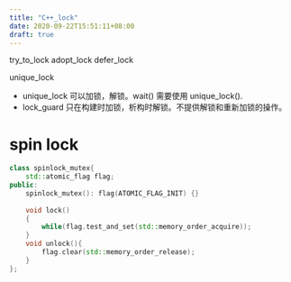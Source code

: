 ```yaml
---
title: "C++_lock"
date: 2020-09-22T15:51:11+08:00
draft: true
---
```


try_to_lock
adopt_lock
defer_lock

unique_lock


- unique_lock 可以加锁，解锁。wait() 需要使用 unique_lock().
- lock_guard 只在构建时加锁，析构时解锁。不提供解锁和重新加锁的操作。

# spin lock
```c++
class spinlock_mutex{
    std::atomic_flag flag;
public:
    spinlock_mutex(): flag(ATOMIC_FLAG_INIT) {}
    
    void lock()
    {
        while(flag.test_and_set(std::memory_order_acquire));
    }
    void unlock(){
        flag.clear(std::memory_order_release);
    }
};
```